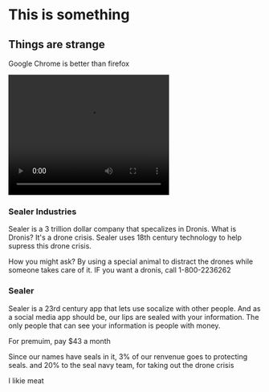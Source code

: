 <!DOCTYPE html>
<html lang="en">
<head>
  <title>Bootstrap 4 Website Example</title>
  <meta charset="utf-8">
  <meta name="viewport" content="width=device-width, initial-scale=1">
  <link rel="stylesheet" href="https://maxcdn.bootstrapcdn.com/bootstrap/4.2.1/css/bootstrap.min.css">
  <script src="https://ajax.googleapis.com/ajax/libs/jquery/3.3.1/jquery.min.js"></script>
  <script src="https://cdnjs.cloudflare.com/ajax/libs/popper.js/1.14.6/umd/popper.min.js"></script>
  <script src="https://maxcdn.bootstrapcdn.com/bootstrap/4.2.1/js/bootstrap.min.js"></script>
  <style>
  .fakeimg {
    height: 200px;
    background: #aaa;
  }
  </style>
</head>
<body>
<div class="jumbotron text-center">
    <h1> This is something </h1>
    <h2> Things are strange </h2>
    <p> Google Chrome is better than firefox </p>
   <video width="320" height="240" controls>
  <source src="HALOL1.mp4" type="video/mp4">
  
</div>
  
<div class="container">
  <div class="row">
    <div class="col-sm-4">
      <h3> Sealer Industries</h3>
      <p>Sealer is a 3 trillion dollar company that specalizes in Dronis. What is Dronis? It's a drone crisis. Sealer uses 18th century technology to help supress this drone crisis.</p>
      <p>How you might ask? By using a special animal to distract the drones while someone takes care of it. IF you want a dronis, call 1-800-2236262</p>
    </div>
    <div class="col-sm-4">
      <h3>Sealer</h3>
      <p>Sealer is a 23rd century app that lets use socalize with other people. And as a social media app should be, our lips are sealed with your information. The only people that can see your information is people with money.</p>
      <p>For premuim, pay $43 a month</p>
    </div>
    <div class="col-sm-4">
      <h3Sealer Seals</h3>        
      <p>Since our names have seals in it, 3% of our renvenue goes to protecting seals. and 20% to the seal navy team, for taking out the drone crisis</p>
      <p>I likie meat</p>
    </div>
  </div>
    
</div>

</body>
</html>


